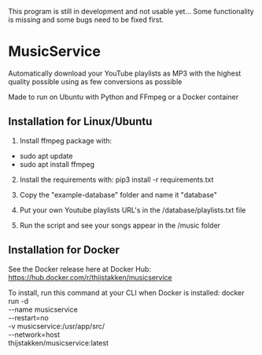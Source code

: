 This program is still in development and not usable yet...
Some functionality is missing and some bugs need to be fixed first.

# MusicService
Automatically download your YouTube playlists as MP3 with the highest quality possible using as few conversions as possible

Made to run on Ubuntu with Python and FFmpeg
or a Docker container

## Installation for Linux/Ubuntu

1. Install ffmpeg package with: 
- sudo apt update
- sudo apt install ffmpeg

2. Install the requirements with: pip3 install -r requirements.txt

3. Copy the "example-database" folder and name it "database"

4. Put your own Youtube playlists URL's in the /database/playlists.txt file

5. Run the script and see your songs appear in the /music folder


## Installation for Docker

See the Docker release here at Docker Hub:
https://hub.docker.com/r/thijstakken/musicservice

To install, run this command at your CLI when Docker is installed:
docker run -d \
 --name musicservice \
 --restart=no \
 -v musicservice:/usr/app/src/ \
 --network=host \
thijstakken/musicservice:latest
